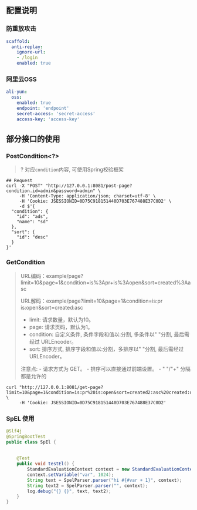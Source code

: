 ## 配置说明

### 防重放攻击
```yml
scaffold:
  anti-replay:
    ignore-url:
    - /login
    enabled: true
```

### 阿里云OSS
```yaml
ali-yun:
  oss:
    enabled: true
    endpoint: 'endpoint'
    secret-access: 'secret-access'
    access-key: 'access-key'
```

## 部分接口的使用
### PostCondition<?>
> ? 对应`condition`内容, 可使用Spring校验框架
```cURL
## Request
curl -X "POST" "http://127.0.0.1:8081/post-page?condition.id=admin&password=admin" \
     -H 'Content-Type: application/json; charset=utf-8' \
     -H 'Cookie: JSESSIONID=0D75C918151440D703E767488E37C0D2' \
     -d $'{
  "condition": {
    "id": "ads",
    "name": "sd"
  },
  "sort": {
    "id": "desc"
  }
}'

```
### GetCondition
>  URL编码：example/page?limit=10&page=1&condition=is%3Apr+is%3Aopen&sort=created%3Aasc 
>
>  URL解码：example/page?limit=10&page=1&condition=is:pr is:open&sort=created:asc
>  - limit: 请求数量，默认为10。
>  - page: 请求页码，默认为1。
>  - condition: 自定义条件, 条件字段和值以:分割, 多条件以" "分割, 最后需经过 URLEncoder。
>  - sort: 排序方式, 排序字段和值以:分割，多排序以" "分割, 最后需经过 URLEncoder。
>  <p>
>  注意点:
>  - 请求方式为 GET。
>  - 排序可以直接通过前端设置。
>  - " "/"+" 分隔都是允许的

```cURL
curl "http://127.0.0.1:8081/get-page?limit=10&page=1&condition=is:pr%20is:open&sort=created2:asc%20created:desc" \
     -H 'Cookie: JSESSIONID=0D75C918151440D703E767488E37C0D2'
```

### SpEL 使用

```java
@Slf4j
@SpringBootTest
public class SpEl {
    
    
    @Test
    public void testEl() {
        StandardEvaluationContext context = new StandardEvaluationContext();
        context.setVariable("var", 1024);
        String text = SpelParser.parser("hi #{#var + 1}", context);
        String text2 = SpelParser.parser("", context);
        log.debug("{} {}", text, text2);
    }
}
```

